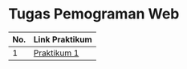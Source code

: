 # Tugas Pemograman Web
| No. | Link Praktikum |
------|-----------
|  1  | <a href="https://github.com/alifamarta/Praktikum-PemogramanWeb/tree/main/Lab1Web">Praktikum 1<a/>|
